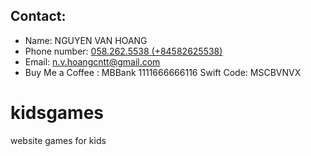 ## Contact: 
- Name: NGUYEN VAN HOANG
- Phone number: [058.262.5538 (+84582625538) ](https://ctrlq.org/call/+84582625538)
- Email: [n.v.hoangcntt@gmail.com](mailto:n.v.hoangcntt@gmail.com)
- Buy Me a Coffee : MBBank 1111666666116 Swift Code: MSCBVNVX

# kidsgames
website games for kids 


